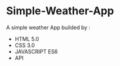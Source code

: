 # Simple-Weather-App
A simple weather App builded by : 

- HTML 5.0
- CSS 3.0
- JAVASCRIPT ES6
- API
